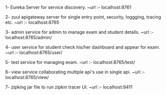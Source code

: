 1- Eureka Server for service discovery.
	~url :- localhost:8761

2- zuul apigateway server for single entry point, security, loggging, tracing etc.
	~url :- localhost:8765

3- admin service for admin to manage exam and student details.
	~url :-localhost:8765/admin/

4- user service for student check his/her dashboard and appear for exam.
	~url :- localhost:8765/user/

5- test service for managing exam.
	~url :- localhost:8765/test/

6- view service collaborating multiple api's use in single api.
	~url :- localhost:8765/view/

7- zipking jar file to run zipkin tracer UI.
	~url :- localhost:9411
	